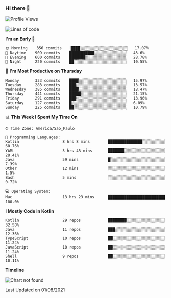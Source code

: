 ### Hi there 👋

<!--
**fernandonogueira/fernandonogueira** is a ✨ _special_ ✨ repository because its `README.md` (this file) appears on your GitHub profile.

Here are some ideas to get you started:

- 🔭 I’m currently working on ...
- 🌱 I’m currently learning ...
- 👯 I’m looking to collaborate on ...
- 🤔 I’m looking for help with ...
- 💬 Ask me about ...
- 📫 How to reach me: ...
- 😄 Pronouns: ...
- ⚡ Fun fact: ...
-->

<!--START_SECTION:waka-->
![Profile Views](http://img.shields.io/badge/Profile%20Views-1-blue)

![Lines of code](https://img.shields.io/badge/From%20Hello%20World%20I%27ve%20Written-467132%20lines%20of%20code-blue)

**I'm an Early 🐤** 

```text
🌞 Morning    356 commits    ████░░░░░░░░░░░░░░░░░░░░░   17.07% 
🌆 Daytime    909 commits    ███████████░░░░░░░░░░░░░░   43.6% 
🌃 Evening    600 commits    ███████░░░░░░░░░░░░░░░░░░   28.78% 
🌙 Night      220 commits    ██░░░░░░░░░░░░░░░░░░░░░░░   10.55%

```
📅 **I'm Most Productive on Thursday** 

```text
Monday       333 commits    ████░░░░░░░░░░░░░░░░░░░░░   15.97% 
Tuesday      283 commits    ███░░░░░░░░░░░░░░░░░░░░░░   13.57% 
Wednesday    385 commits    ████░░░░░░░░░░░░░░░░░░░░░   18.47% 
Thursday     441 commits    █████░░░░░░░░░░░░░░░░░░░░   21.15% 
Friday       291 commits    ███░░░░░░░░░░░░░░░░░░░░░░   13.96% 
Saturday     127 commits    █░░░░░░░░░░░░░░░░░░░░░░░░   6.09% 
Sunday       225 commits    ██░░░░░░░░░░░░░░░░░░░░░░░   10.79%

```


📊 **This Week I Spent My Time On** 

```text
⌚︎ Time Zone: America/Sao_Paulo

💬 Programming Languages: 
Kotlin                   8 hrs 8 mins        ███████████████░░░░░░░░░░   60.76% 
YAML                     3 hrs 48 mins       ███████░░░░░░░░░░░░░░░░░░   28.41% 
Java                     59 mins             █░░░░░░░░░░░░░░░░░░░░░░░░   7.39% 
Other                    12 mins             ░░░░░░░░░░░░░░░░░░░░░░░░░   1.5% 
Bash                     5 mins              ░░░░░░░░░░░░░░░░░░░░░░░░░   0.72%

💻 Operating System: 
Mac                      13 hrs 23 mins      █████████████████████████   100.0%

```

**I Mostly Code in Kotlin** 

```text
Kotlin                   29 repos            ████████░░░░░░░░░░░░░░░░░   32.58% 
Java                     11 repos            ███░░░░░░░░░░░░░░░░░░░░░░   12.36% 
TypeScript               10 repos            ██░░░░░░░░░░░░░░░░░░░░░░░   11.24% 
JavaScript               10 repos            ██░░░░░░░░░░░░░░░░░░░░░░░   11.24% 
Shell                    9 repos             ██░░░░░░░░░░░░░░░░░░░░░░░   10.11%

```


**Timeline**

![Chart not found](https://raw.githubusercontent.com/fernandonogueira/fernandonogueira/master/charts/bar_graph.png) 


 Last Updated on 01/08/2021
<!--END_SECTION:waka-->
